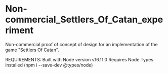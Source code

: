# Non-commercial_Settlers_Of_Catan_experiment
Non-commercial proof of concept of design for an implementation of the game "Settlers Of Catan".

REQUIREMENTS:
Built with Node version v16.11.0
Requires Node Types installed (npm i --save-dev @types/node)